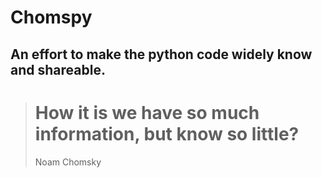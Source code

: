 # Chomspy
An effort to make the python code widely know and shareable.
---
> # How it is we have so much information, but know so little?
>
> Noam Chomsky
